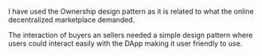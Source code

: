 I have used the Ownership design pattern as it is related to what the online decentralized marketplace demanded.

The interaction of buyers an sellers needed a simple design pattern where users could interact easily with the DApp making it user friendly to use.
